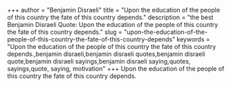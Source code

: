 +++
author = "Benjamin Disraeli"
title = "Upon the education of the people of this country the fate of this country depends."
description = "the best Benjamin Disraeli Quote: Upon the education of the people of this country the fate of this country depends."
slug = "upon-the-education-of-the-people-of-this-country-the-fate-of-this-country-depends"
keywords = "Upon the education of the people of this country the fate of this country depends.,benjamin disraeli,benjamin disraeli quotes,benjamin disraeli quote,benjamin disraeli sayings,benjamin disraeli saying,quotes, sayings,quote, saying, motivation"
+++
Upon the education of the people of this country the fate of this country depends.
